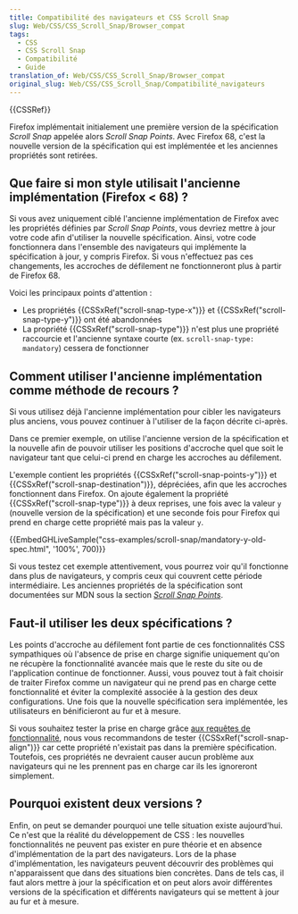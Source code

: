 ```yaml
---
title: Compatibilité des navigateurs et CSS Scroll Snap
slug: Web/CSS/CSS_Scroll_Snap/Browser_compat
tags:
  - CSS
  - CSS Scroll Snap
  - Compatibilité
  - Guide
translation_of: Web/CSS/CSS_Scroll_Snap/Browser_compat
original_slug: Web/CSS/CSS_Scroll_Snap/Compatibilité_navigateurs
---
```

<div>{{CSSRef}}</div>

<p>Firefox implémentait initialement une première version de la spécification <em>Scroll Snap</em> appelée alors <em>Scroll Snap Points</em>. Avec Firefox 68, c'est la nouvelle version de la spécification qui est implémentée et les anciennes propriétés sont retirées.</p>

<h2 id="Que_faire_si_mon_style_utilisait_l'ancienne_implémentation_(Firefox_&lt;_68)">Que faire si mon style utilisait l'ancienne implémentation (Firefox &lt; 68) ?</h2>

<p>Si vous avez uniquement ciblé l'ancienne implémentation de Firefox avec les propriétés définies par <em>Scroll Snap Points</em>, vous devriez mettre à jour votre code afin d'utiliser la nouvelle spécification. Ainsi, votre code fonctionnera dans l'ensemble des navigateurs qui implémente la spécification à jour, y compris Firefox. Si vous n'effectuez pas ces changements, les accroches de défilement ne fonctionneront plus à partir de Firefox 68.</p>

<p>Voici les principaux points d'attention :</p>

<ul>
 <li>Les propriétés {{CSSxRef("scroll-snap-type-x")}} et {{CSSxRef("scroll-snap-type-y")}} ont été abandonnées</li>
 <li>La propriété {{CSSxRef("scroll-snap-type")}} n'est plus une propriété raccourcie et l'ancienne syntaxe courte (ex. <code>scroll-snap-type: mandatory</code>) cessera de fonctionner</li>
</ul>

<h2 id="Comment_utiliser_l'ancienne_implémentation_comme_méthode_de_recours">Comment utiliser l'ancienne implémentation comme méthode de recours ?</h2>

<p>Si vous utilisez déjà l'ancienne implémentation pour cibler les navigateurs plus anciens, vous pouvez continuer à l'utiliser de la façon décrite ci-après.</p>

<p>Dans ce premier exemple, on utilise l'ancienne version de la spécification et la nouvelle afin de pouvoir utiliser les positions d'accroche quel que soit le navigateur tant que celui-ci prend en charge les accroches au défilement.</p>

<p>L'exemple contient les propriétés {{CSSxRef("scroll-snap-points-y")}} et {{CSSxRef("scroll-snap-destination")}}, dépréciées, afin que les accroches fonctionnent dans Firefox. On ajoute également la propriété {{CSSxRef("scroll-snap-type")}} à deux reprises, une fois avec la valeur <code>y</code> (nouvelle version de la spécification) et une seconde fois pour Firefox qui prend en charge cette propriété mais pas la valeur <code>y</code>.</p>

<p>{{EmbedGHLiveSample("css-examples/scroll-snap/mandatory-y-old-spec.html", '100%', 700)}}</p>

<p>Si vous testez cet exemple attentivement, vous pourrez voir qu'il fonctionne dans plus de navigateurs, y compris ceux qui couvrent cette période intermédiaire. Les anciennes propriétés de la spécification sont documentées sur MDN sous la section <em><a href="/fr/docs/Web/CSS/CSS_Scroll_Snap_Points">Scroll Snap Points</a></em>.</p>

<h2 id="Faut-il_utiliser_les_deux_spécifications">Faut-il utiliser les deux spécifications ?</h2>

<p>Les points d'accroche au défilement font partie de ces fonctionnalités CSS sympathiques où l'absence de prise en charge signifie uniquement qu'on ne récupère la fonctionnalité avancée mais que le reste du site ou de l'application continue de fonctionner. Aussi, vous pouvez tout à fait choisir de traiter Firefox comme un navigateur qui ne prend pas en charge cette fonctionnalité et éviter la complexité associée à la gestion des deux configurations. Une fois que la nouvelle spécification sera implémentée, les utilisateurs en bénificieront au fur et à mesure.</p>

<p>Si vous souhaitez tester la prise en charge grâce <a href="/en-US/docs/Web/CSS/@supports">aux requêtes de fonctionnalité</a>, nous vous recommandons de tester {{CSSxRef("scroll-snap-align")}} car cette propriété n'existait pas dans la première spécification. Toutefois, ces propriétés ne devraient causer aucun problème aux navigateurs qui ne les prennent pas en charge car ils les ignoreront simplement.</p>

<h2 id="Pourquoi_existent_deux_versions">Pourquoi existent deux versions ?</h2>

<p>Enfin, on peut se demander pourquoi une telle situation existe aujourd'hui. Ce n'est que la réalité du développement de CSS : les nouvelles fonctionnalités ne peuvent pas exister en pure théorie et en absence d'implémentation de la part des navigateurs. Lors de la phase d'implémentation, les navigateurs peuvent découvrir des problèmes qui n'apparaissent que dans des situations bien concrètes. Dans de tels cas, il faut alors mettre à jour la spécification et on peut alors avoir différentes versions de la spécification et différents navigateurs qui se mettent à jour au fur et à mesure.</p>
